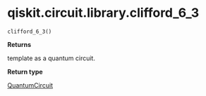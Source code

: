 # qiskit.circuit.library.clifford\_6\_3

<span id="undefined" />

`clifford_6_3()`

**Returns**

template as a quantum circuit.

**Return type**

[QuantumCircuit](qiskit.circuit.QuantumCircuit#qiskit.circuit.QuantumCircuit "qiskit.circuit.QuantumCircuit")
